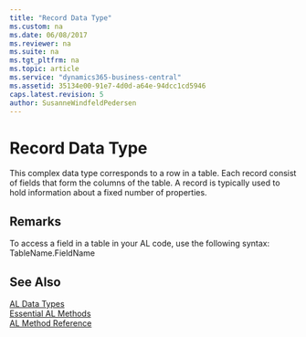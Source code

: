 ```yaml
---
title: "Record Data Type"
ms.custom: na
ms.date: 06/08/2017
ms.reviewer: na
ms.suite: na
ms.tgt_pltfrm: na
ms.topic: article
ms.service: "dynamics365-business-central"
ms.assetid: 35134e00-91e7-4d0d-a64e-94dcc1cd5946
caps.latest.revision: 5
author: SusanneWindfeldPedersen
---
```

# Record Data Type
This complex data type corresponds to a row in a table. Each record consist of fields that form the columns of the table. A record is typically used to hold information about a fixed number of properties.  
  
## Remarks  
 To access a field in a table in your AL code, use the following syntax: TableName.FieldName

## See Also
[AL Data Types](devenv-al-data-types.md)   
[Essential AL Methods](../devenv-essential-al-methods.md)   
[AL Method Reference](../methods/devenv-al-method-reference.md)  